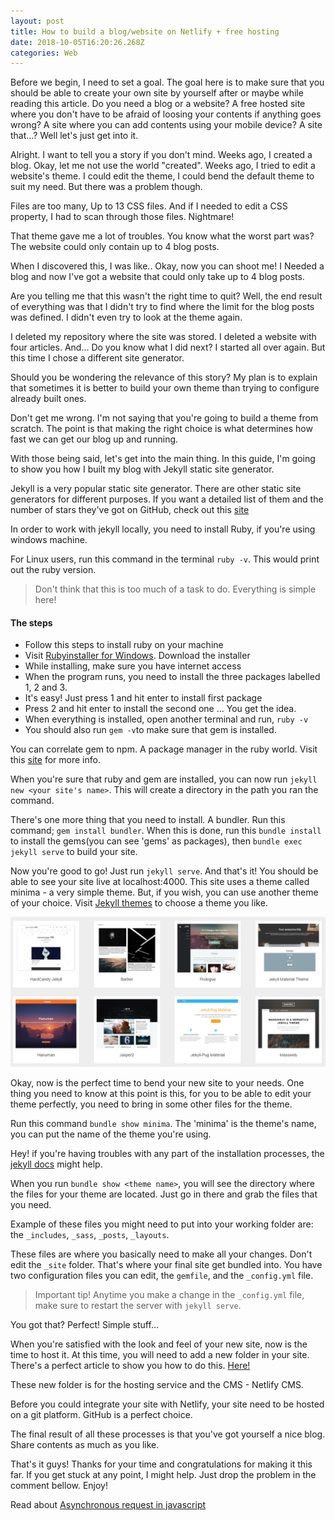 ```yaml
---
layout: post
title: How to build a blog/website on Netlify + free hosting
date: 2018-10-05T16:20:26.268Z
categories: Web
---
```

Before we begin, I need to set a goal. The goal here is to make sure that you should be able to create your own site by yourself after or maybe while reading this article. Do you need a blog or a website? A free hosted site where you don't have to be afraid of loosing your contents if anything goes wrong? A site where you can add contents using your mobile device? A site that...? Well let's just get into it.

Alright. I want to tell you a story if you don't mind. Weeks ago, I created a blog. Okay, let me not use the world "created". Weeks ago, I tried to edit a website's theme. I could edit the theme, I could bend the default theme to suit my need. But there was a problem though.

Files are too many, Up to 13 CSS files. And if I needed to edit a CSS property, I had to scan through those files. Nightmare!

That theme gave me a lot of troubles. You know what the worst part was? The website could only contain up to 4 blog posts. 

When I discovered this, I was like.. Okay, now you can shoot me! I Needed a blog and now I've got a website that could only take up to 4 blog posts.

Are you telling me that this wasn't the right time to quit? Well, the end result of everything was that I didn't try to find where the limit for the blog posts was defined. I didn't even try to look at the theme again.

I deleted my repository where the site was stored. I deleted a website with four articles. And... Do you know what I did next? I started all over again. But this time I chose a different site generator.

Should you be wondering the relevance of this story? My plan is to explain that sometimes it is better to build your own theme than trying to configure already built ones.

Don't get me wrong. I'm not saying that you're going to build a theme from scratch. The point is that making the right choice is what determines how fast we can get our blog up and running.

With those being said, let's get into the main thing. In this guide, I'm going to show you how I built my blog with Jekyll static site generator.

Jekyll is a very popular static site generator. There are other static site generators for different purposes. If you want a detailed list of them and the number of stars they've got on GitHub, check out this [site](https://www.staticgen.com/)

In order to work with jekyll locally, you need to install Ruby, if you're using windows machine.

For Linux users, run this command in the terminal `ruby -v`. This would print out the ruby version.

> Don't think that this is too much of a task to do. Everything is simple here!

#### The steps

* Follow this steps to install ruby on your machine
* Visit [Rubyinstaller for Windows](https://rubyinstaller.org/). Download the installer
* While installing, make sure you have internet access
* When the program runs, you need to install the three packages labelled 1, 2 and 3.
* It's easy! Just press 1 and hit enter to install first package
* Press 2 and hit enter to install the second one ... You get the idea.
* When everything is installed, open another terminal and run, `ruby -v`
* You should also run `gem -v`to make sure that gem is installed.

You can correlate gem to npm. A package manager in the ruby world. Visit this [site](https://jekyllrb.com/docs/ruby-101/) for more info.

When you're sure that ruby and gem are installed, you can now run `jekyll new <your site's name>`. This will create a directory in the path you ran the command. 

There's one more thing that you need to install. A bundler. Run this command; `gem install bundler`. When this is done, run this `bundle install` to install the gems(you can see 'gems' as packages), then `bundle exec jekyll serve` to build your site.

Now you're good to go! Just run `jekyll serve`. And that's it! You should be able to see your site live at localhost:4000. This site uses a theme called minima - a very simple theme. But, if you wish, you can use another theme of your choice. Visit [Jekyll themes](http://jekyllthemes.org/) to choose a theme you like.

![Jekyll Themes](/static/uploads/jekyllthemes.png)

Okay, now is the perfect time to bend your new site to your needs. One thing you need to know at this point is this, for you to be able to edit your theme perfectly, you need to bring in some other files for the theme. 

Run this command `bundle show minima`. The 'minima' is the theme's name, you can put the name of the theme you're using.

Hey! if you're having troubles with any part of the installation processes, the [jekyll docs](https://jekyllrb.com/docs/) might help.

When you run `bundle show <theme name>`, you will see the directory where the files for your theme are located. Just go in there and grab the files that you need.

Example of these files you might need to put into your working folder are: the `_includes`, `_sass`, `_posts`, `_layouts`.

These files are where you basically need to make all your changes. Don't edit the `_site` folder. That's where your final site get bundled into. You have two configuration files you can edit, the `gemfile`, and the `_config.yml` file.

> Important tip!
> Anytime you make a change in the `_config.yml` file, make sure to restart the server with `jekyll serve`.

You got that? Perfect! Simple stuff...

When you're satisfied with the look and feel of your new site, now is the time to host it.
At this time, you will need to add a new folder in your site. There's a perfect article to show you how to do this. [Here!](https://www.netlifycms.org/docs/add-to-your-site/)

These new folder is for the hosting service and the CMS - Netlify CMS.

Before you could integrate your site with Netlify, your site need to be hosted on a git platform. GitHub is a perfect choice.

The final result of all these processes is that you've got yourself a nice blog. Share contents as much as you like. 

That's it guys! Thanks for your time and congratulations for making it this far.
If you get stuck at any point, I might help. Just drop the problem in the comment bellow. 
Enjoy!

Read about [Asynchronous request in javascript](https://mordernweb.com/javascript/2018/10/03/asynchronous-requests-in-javascript.html)
